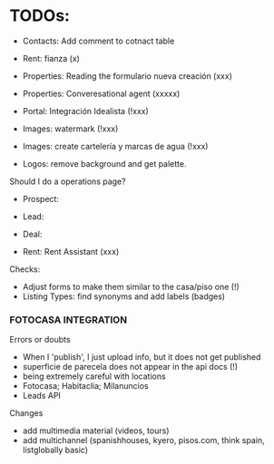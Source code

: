 # TODOs: 

- Contacts: Add comment to cotnact table

- Rent: fianza (x)

- Properties: Reading the formulario nueva creación (xxx)
- Properties: Converesational agent (xxxxx)


- Portal: Integración Idealista (!xxx)


- Images: watermark (!xxx)
- Images: create cartelería y marcas de agua (!xxx)

- Logos: remove background and get palette.


Should I do a operations page?
- Prospect: 
- Lead: 
- Deal: 


- Rent: Rent Assistant (xxx)





Checks:
- Adjust forms to make them similar to the casa/piso one (!)
- Listing Types: find synonyms and add labels (badges)



### FOTOCASA INTEGRATION
Errors or doubts
- When I 'publish', I just upload info, but it does not get published
- superficie de parecela does not appear in the api docs (!)
- being extremely careful with locations
- Fotocasa; Habitaclia; Milanuncios
- Leads API

Changes 
- add multimedia material (videos, tours)
- add multichannel (spanishhouses, kyero, pisos.com, think spain, listglobally basic)



